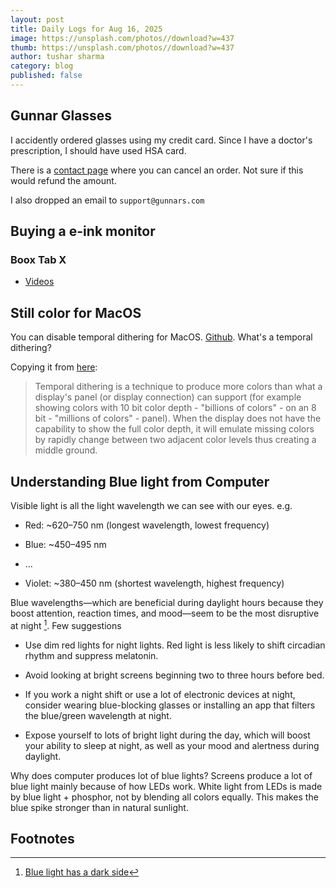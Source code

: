 ```yaml
---
layout: post
title: Daily Logs for Aug 16, 2025
image: https://unsplash.com/photos//download?w=437
thumb: https://unsplash.com/photos//download?w=437
author: tushar sharma
category: blog
published: false
---
```


## Gunnar Glasses

I accidently ordered glasses using my credit card. Since I have a doctor's prescription, I should have used HSA card.

There is a [contact page](https://gunnar.com/pages/contact) where you can cancel an order. Not sure if this would refund the amount.

I also dropped an email to `support@gunnars.com`

## Buying a e-ink monitor

### Boox Tab X

* [Videos](https://www.youtube.com/watch?v=NkaA1NuHmRU)

## Still color for MacOS

You can disable temporal dithering for MacOS. [Github](https://github.com/aiaf/Stillcolor). What's a temporal dithering?

Copying it from [here](https://github.com/waydabber/BetterDisplay/wiki/Eye-care:-prevent-PWM-and-or-temporal-dithering):

> Temporal dithering is a technique to produce more colors than what a display's panel (or display connection) can support (for example showing colors with 10 bit color depth - "billions of colors" - on an 8 bit - "millions of colors" - panel). When the display does not have the capability to show the full color depth, it will emulate missing colors by rapidly change between two adjacent color levels thus creating a middle ground.

## Understanding Blue light from Computer

Visible light is all the light wavelength we can see with our eyes. e.g. 

* Red: ~620–750 nm (longest wavelength, lowest frequency)

* Blue: ~450–495 nm

* ...

* Violet: ~380–450 nm (shortest wavelength, highest frequency)

Blue wavelengths—which are beneficial during daylight hours because they boost attention, reaction times, and mood—seem to be the most disruptive at night [^quote]. Few suggestions

* Use dim red lights for night lights. Red light is less likely to shift circadian rhythm and suppress melatonin.

* Avoid looking at bright screens beginning two to three hours before bed.

* If you work a night shift or use a lot of electronic devices at night, consider wearing blue-blocking glasses or installing an app that filters the blue/green wavelength at night.

* Expose yourself to lots of bright light during the day, which will boost your ability to sleep at night, as well as your mood and alertness during daylight.

Why does computer produces lot of blue lights? Screens produce a lot of blue light mainly because of how LEDs work. White light from LEDs is made by blue light + phosphor, not by blending all colors equally. This makes the blue spike stronger than in natural sunlight.

## Footnotes

[^quote]: [Blue light has a dark side](https://www.health.harvard.edu/staying-healthy/blue-light-has-a-dark-side)
